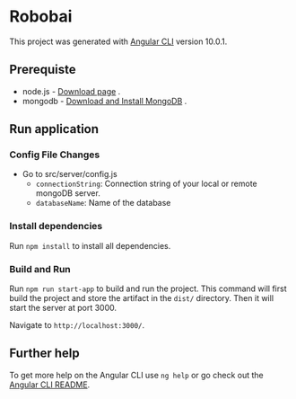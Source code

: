 # Robobai

This project was generated with [Angular CLI](https://github.com/angular/angular-cli) version 10.0.1.

## Prerequiste

- node.js - [Download page](https://nodejs.org/en/download/) .
- mongodb - [Download and Install MongoDB](https://www.mongodb.com/download-center/community) .

## Run application

### Config File Changes

- Go to src/server/config.js
  - `connectionString`: Connection string of your local or remote mongoDB server.
  - `databaseName`: Name of the database

### Install dependencies

Run `npm install` to install all dependencies.

### Build and Run

Run `npm run start-app` to build and run the project. This command will first build the project and store the artifact in the `dist/` directory. Then it will start the server at port 3000.

Navigate to `http://localhost:3000/`.

## Further help

To get more help on the Angular CLI use `ng help` or go check out the [Angular CLI README](https://github.com/angular/angular-cli/blob/master/README.md).
